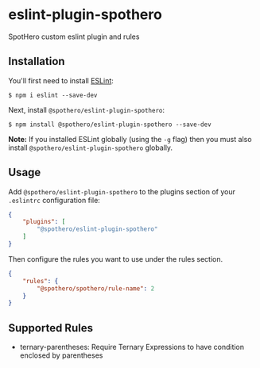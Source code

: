 # eslint-plugin-spothero

SpotHero custom eslint plugin and rules

## Installation

You'll first need to install [ESLint](http://eslint.org):

```
$ npm i eslint --save-dev
```

Next, install `@spothero/eslint-plugin-spothero`:

```
$ npm install @spothero/eslint-plugin-spothero --save-dev
```

**Note:** If you installed ESLint globally (using the `-g` flag) then you must also install `@spothero/eslint-plugin-spothero` globally.

## Usage

Add `@spothero/eslint-plugin-spothero` to the plugins section of your `.eslintrc` configuration file:

```json
{
    "plugins": [
        "@spothero/eslint-plugin-spothero"
    ]
}
```


Then configure the rules you want to use under the rules section.

```json
{
    "rules": {
        "@spothero/spothero/rule-name": 2
    }
}
```

## Supported Rules

* ternary-parentheses: Require Ternary Expressions to have condition enclosed by parentheses




